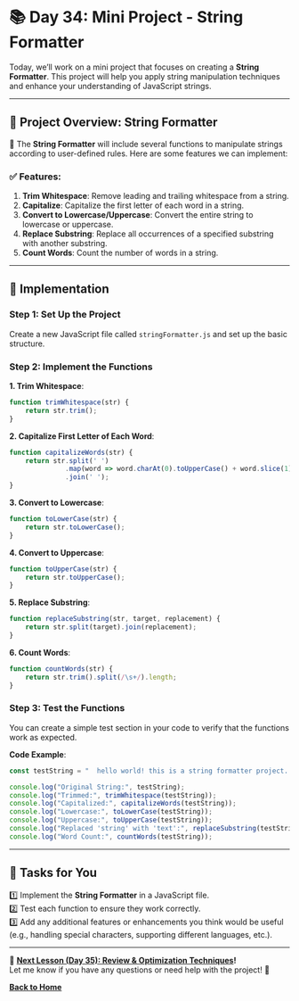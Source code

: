 # **📚 Day 34: Mini Project - String Formatter**  

Today, we’ll work on a mini project that focuses on creating a **String Formatter**. This project will help you apply string manipulation techniques and enhance your understanding of JavaScript strings.

---

## **🔹 Project Overview: String Formatter**  

📌 The **String Formatter** will include several functions to manipulate strings according to user-defined rules. Here are some features we can implement:

### **✅ Features**:
1. **Trim Whitespace**: Remove leading and trailing whitespace from a string.
2. **Capitalize**: Capitalize the first letter of each word in a string.
3. **Convert to Lowercase/Uppercase**: Convert the entire string to lowercase or uppercase.
4. **Replace Substring**: Replace all occurrences of a specified substring with another substring.
5. **Count Words**: Count the number of words in a string.

---

## **🔹 Implementation**  

### **Step 1: Set Up the Project**  
Create a new JavaScript file called `stringFormatter.js` and set up the basic structure.  

### **Step 2: Implement the Functions**  

**1. Trim Whitespace**:  
```js
function trimWhitespace(str) {
    return str.trim();
}
```

**2. Capitalize First Letter of Each Word**:  
```js
function capitalizeWords(str) {
    return str.split(' ')
              .map(word => word.charAt(0).toUpperCase() + word.slice(1).toLowerCase())
              .join(' ');
}
```

**3. Convert to Lowercase**:  
```js
function toLowerCase(str) {
    return str.toLowerCase();
}
```

**4. Convert to Uppercase**:  
```js
function toUpperCase(str) {
    return str.toUpperCase();
}
```

**5. Replace Substring**:  
```js
function replaceSubstring(str, target, replacement) {
    return str.split(target).join(replacement);
}
```

**6. Count Words**:  
```js
function countWords(str) {
    return str.trim().split(/\s+/).length;
}
```

### **Step 3: Test the Functions**  
You can create a simple test section in your code to verify that the functions work as expected.

**Code Example**:
```js
const testString = "  hello world! this is a string formatter project.  ";

console.log("Original String:", testString);
console.log("Trimmed:", trimWhitespace(testString));
console.log("Capitalized:", capitalizeWords(testString));
console.log("Lowercase:", toLowerCase(testString));
console.log("Uppercase:", toUpperCase(testString));
console.log("Replaced 'string' with 'text':", replaceSubstring(testString, "string", "text"));
console.log("Word Count:", countWords(testString));
```

---

## **📝 Tasks for You**  
1️⃣ Implement the **String Formatter** in a JavaScript file.  
2️⃣ Test each function to ensure they work correctly.  
3️⃣ Add any additional features or enhancements you think would be useful (e.g., handling special characters, supporting different languages, etc.).  

---

🎯 **[Next Lesson (Day 35): Review & Optimization Techniques](../day_35/README.md)!**  
Let me know if you have any questions or need help with the project! 🚀

[**Back to Home**](../../../README.md)